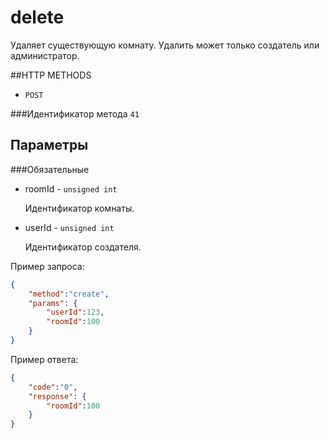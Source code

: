 # delete

Удаляет существующую комнату. Удалить может только создатель или администратор.

##HTTP METHODS
* `POST`

###Идентификатор метода
`41`

## Параметры

###Обязательные
    
* roomId - ```unsigned int``` 

    Идентификатор комнаты.
    
* userId - ```unsigned int``` 
    
    Идентификатор создателя.

Пример запроса:
```json
{
    "method":"create",
    "params": {
        "userId":123,
        "roomId":100       
    }
}
```

Пример ответа:
```json
{
    "code":"0",
    "response": {
        "roomId":100
    }
}
```